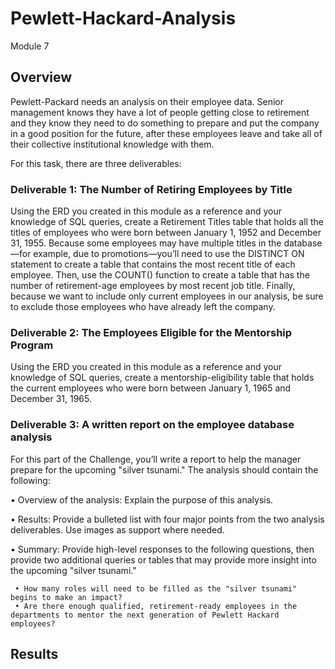 # Pewlett-Hackard-Analysis
Module 7

## Overview

Pewlett-Packard needs an analysis on their employee data. Senior management knows they have a lot of people getting close to retirement and they know they need to do something to prepare and put the company in a good position for the future, after these employees leave and take all of their collective institutional knowledge with them. 

For this task, there are three deliverables:


### Deliverable 1: The Number of Retiring Employees by Title

Using the ERD you created in this module as a reference and your knowledge of SQL queries, create a Retirement Titles table that holds all the titles of employees who were born between January 1, 1952 and December 31, 1955. Because some employees may have multiple titles in the database—for example, due to promotions—you’ll need to use the DISTINCT ON statement to create a table that contains the most recent title of each employee. Then, use the COUNT() function to create a table that has the number of retirement-age employees by most recent job title. Finally, because we want to include only current employees in our analysis, be sure to exclude those employees who have already left the company.


### Deliverable 2: The Employees Eligible for the Mentorship Program

Using the ERD you created in this module as a reference and your knowledge of SQL queries, create a mentorship-eligibility table that holds the current employees who were born between January 1, 1965 and December 31, 1965.


### Deliverable 3: A written report on the employee database analysis

For this part of the Challenge, you’ll write a report to help the manager prepare for the upcoming "silver tsunami."
The analysis should contain the following:

  • Overview of the analysis: Explain the purpose of this analysis.


  • Results: Provide a bulleted list with four major points from the two analysis deliverables. Use images as support where needed.


  • Summary: Provide high-level responses to the following questions, then provide two additional queries or tables that may provide more insight into the upcoming "silver tsunami."

     • How many roles will need to be filled as the "silver tsunami" begins to make an impact?
     • Are there enough qualified, retirement-ready employees in the departments to mentor the next generation of Pewlett Hackard employees?

## Results
